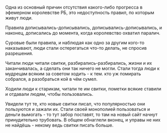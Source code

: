 Одна из основный причин отсутствия какого-либо прогресса в
эфемерном королевстве РБ, это недоступность правил, по
которым живут люди.

Правила дописывались-дописывались, дописывались-дописывались,
и наконец, дописались до момента, когда королевство охватил
паралич.

Суровые были правила, и наблюдая как одно за другим кого-то
наказывают, люди стали остерегаться что-то делать, не спросив
разрешения.

Читали люди читали свитки, разбирались-разбирались, жизни и
их заканчивалась, а сделать они так ничего не могли. Стали
тогда люди к мудрецам всяким за советом ходить - к тем. кто
уж помирать собрался, а разобраться кой в чём сумел.

Ходили люди к старикам, читали те им свитки, пометки всякие
ставили и отдавали людям, чтобы пользовались.

Увидели тут те, кто новые свитки писал, что популярностью
они пользуются и зажали их. Стали своей монополией
пользоваться и деньги вымогать - то тут забор поставят, то
там на новый сайт начнут принудительно трубовать. В общем
обнаглели вконец, и управы не них не найдёшь - некому ведь
свитки писать больше.
